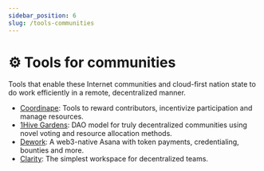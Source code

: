 ```yaml
---
sidebar_position: 6
slug: /tools-communities
---
```


# ⚙️ Tools for communities

Tools that enable these Internet communities and cloud-first nation state to do work efficiently in a remote, decentralized manner.

- [Coordinape](https://coordinape.com): Tools to reward contributors, incentivize participation and manage resources.
- [1Hive Gardens](https://gardens.1hive.org): DAO model for truly decentralized communities using novel voting and resource allocation methods.
- [Dework](https://dework.xyz): A web3-native Asana with token payments, credentialing, bounties and more.
- [Clarity](https://www.clarity.so): The simplest workspace for decentralized teams.
